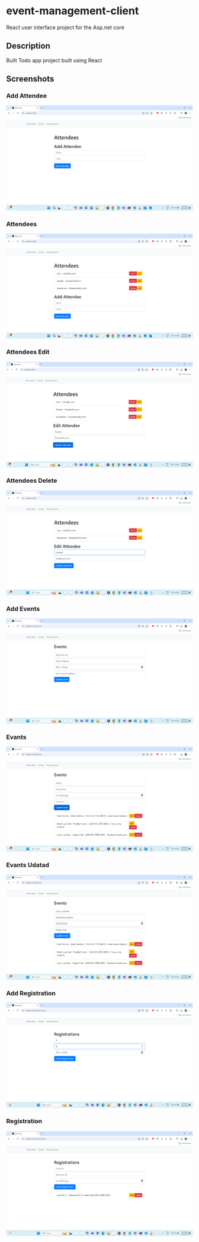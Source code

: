 # event-management-client

 React user interface project for the Asp.net core 
 
## Description
Built Todo app project built using  React
## Screenshots

### Add Attendee
![attendee](src/Screenshot/Screenshot%202024-09-10%20100336.png)

### Attendees
![attendee](src/Screenshot/Screenshot%202024-09-10%20103610.png)

### Attendees Edit
![attendee](src/Screenshot/Screenshot%202024-09-10%20103720.png)

### Attendees Delete
![All Entries](src/Screenshot/Screenshot%202024-09-10%20103746.png)

### Add Events
![Events](src/Screenshot/Screenshot%202024-09-10%20104035.png)

### Evants
![Evants](src/Screenshot/Screenshot%202024-09-10%20104259.png)

### Evants Udatad
![Evants](src/Screenshot/Screenshot%202024-09-10%20104427.png)
### Add Registration
![Registration](src/Screenshot/Screenshot%202024-09-10%20113246.png)
### Registration
![All Entries](src/Screenshot/Screenshot%202024-09-10%20113308.png)
